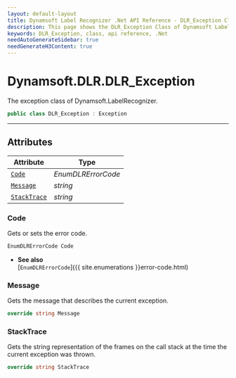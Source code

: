 ```yaml
---
layout: default-layout
title: Dynamsoft Label Recognizer .Net API Reference - DLR_Exception Class
description: This page shows the DLR_Exception Class of Dynamsoft Label Recognizer for .Net SDK.
keywords: DLR_Exception, class, api reference, .Net
needAutoGenerateSidebar: true
needGenerateH3Content: true
---
```



# Dynamsoft.DLR.DLR_Exception
The exception class of Dynamsoft.LabelRecognizer.

```csharp
public class DLR_Exception : Exception
```  

---

## Attributes
  
| Attribute | Type |
|---------- | ----------- | 
| [`Code`](#code) | *EnumDLRErrorCode* |
| [`Message`](#message) | *string* | 
| [`StackTrace`](#stacktrace) | *string* |
  
  
### Code
Gets or sets the error code. 

```csharp
EnumDLRErrorCode Code
```  
- **See also**  
    [`EnumDLRErrorCode`]({{ site.enumerations }}error-code.html)    

### Message
Gets the message that describes the current exception. 

```csharp
override string Message
```  

### StackTrace
Gets the string representation of the frames on the call stack at the time the current exception was thrown. 

```csharp
override string StackTrace
```  

